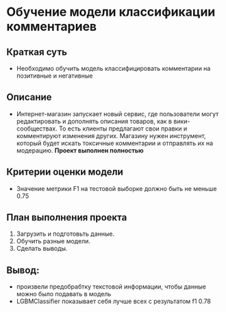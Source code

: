 # Обучение модели классификации комментариев

## Краткая суть 

* Необходимо обучить модель классифицировать комментарии на позитивные и негативные

## Описание 

* Интернет-магазин запускает новый сервис, где пользователи могут редактировать и дополнять описания товаров, как в вики-сообществах. То есть клиенты предлагают свои правки и комментируют изменения других. Магазину нужен инструмент, который будет искать токсичные комментарии и отправлять их на модерацию. **Проект выполнен полностью**

## Критерии оценки модели

* Значение метрики F1 на тестовой выборке должно быть не меньше 0.75

## План выполнения проекта 

1. Загрузить и подготовьть данные.
2. Обучить разные модели.
3. Сделать выводы.

## Вывод:
* произвели предобрабтку текстовой информации, чтобы данные можно было подавать в модель
* LGBMClassifier показывает себя лучше всех с результатом f1 0.78
